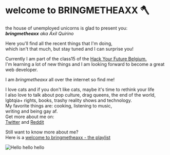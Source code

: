 # welcome to BRINGMETHEAXX 🪓

the house of unemployed unicorns is glad to present you:<br>
 _**bringmetheaxx** aka Áxil Quirino_

Here you'll find all the recent things that I'm doing,<br>
which isn't that much, but stay tuned and I can surprise you!

Currently I am part of the class15 of the [Hack Your Future Belgium.](https://github.com/HackYourFutureBelgium)<br>
I'm learning a lot of new things and I am looking forward to become a great web developer.

I am _bringmetheaxx_ all over the internet so find me! <br> 

I love cats and if you don't like cats, maybe it's time to rethink your life<br>
I also love to talk about pop culture, drag queens, the end of the world,<br>
lgbtqia+ rights, books, trashy reality shows and technology.<br>
My favorite things are: cooking, listening to music,<br>
writing and being gay af. <br>
Get more about me on: <br>
[Twitter](https://twitter.com/bringmetheaxx/) and [Reddit](https://www.reddit.com/user/bmtaxx)

Still want to know more about me?<br>
Here is a [welcome to bringmetheaxx - the playlist](https://music.apple.com/be/playlist/welcome-to-bringmetheaxx/pl.u-6mo4zxWcR26Adp)

![Hello hello hello](https://media.giphy.com/media/zDGU8yBdyjP61aVySi/giphy.gif)
